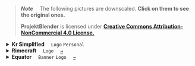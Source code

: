 > ***Note***&emsp;
> The following pictures are downscaled. **Click on them to see the original ones.**
>
> **ProjektBlender** is licensed under **[Creative Commons Attribution-NonCommercial 4.0 License.](LICENSE)**

<!--Kr Simplified-->
<details>
  <summary>
    <b>Kr Simplified</b>
    &emsp;<code>Logo</code>
    <code>Personal</code>
  </summary>
  <br />
  <table>
    <tr>
      <td>
        <!--Kr-Simplified-主机位-->
        <a href="post/Kr-Simplified/%E4%B8%BB%E6%9C%BA%E4%BD%8D.png" />
          <img
            src="cut/post/Kr-Simplified/%E4%B8%BB%E6%9C%BA%E4%BD%8D.png?raw=true"
          />
        </a>
      </td>
      <td>
        <!--Kr-Simplified-侧机位-->
        <a href="post/Kr-Simplified/%E4%BE%A7%E6%9C%BA%E4%BD%8D.png" />
          <img
            src="cut/post/Kr-Simplified/%E4%BE%A7%E6%9C%BA%E4%BD%8D.png?raw=true"
          />
        </a>
      </td>
      <td>
        <!--Kr-Simplified-近景（长焦）-->
        <a href="post/Kr-Simplified/%E8%BF%91%E6%99%AF%EF%BC%88%E9%95%BF%E7%84%A6%EF%BC%89.png" />
          <img
            src="cut/post/Kr-Simplified/%E8%BF%91%E6%99%AF%EF%BC%88%E9%95%BF%E7%84%A6%EF%BC%89.png?raw=true"
          />
        </a>
      </td>
    </tr>
  </table>
</details>

<!--Rimecraft-->
<details>
  <summary>
    <b>Rimecraft</b>
    &emsp;<code>Logo</code>
    &emsp;<a href="https://github.com/rimecraft-rs/rimecraft"><code>→</code></a>
  </summary>
  <br />
  <table>
    <tr>
      <th colspan="2">Rimecraft Logo</th>
    </tr>
    <tr>
      <td>
        <a href="export/Rimecraft/Rimecraft.png" />
          <img src="cut/export/Rimecraft/Rimecraft.png?raw=true" />
        </a>
      </td>
      <td>
        <a href="export/Rimecraft/Rimecraft%20Wet%20Post.png" />
          <img src="cut/export/Rimecraft/Rimecraft%20Wet%20Post.png?raw=true" />
        </a>
      </td>
    </tr>
    <tr>
      <th colspan="2">Rimecraft Beta Logo</th>
    </tr>
    <tr>
      <td>
        <a href="export/Rimecraft/Rimecraft%20Beta.png" />
          <img src="cut/export/Rimecraft/Rimecraft%20Beta.png?raw=true" />
        </a>
      </td>
      <td>
        <a href="export/Rimecraft/Rimecraft%20Beta%20Wet%20Post.png" />
          <img src="cut/export/Rimecraft/Rimecraft%20Beta%20Wet%20Post.png?raw=true" />
        </a>
      </td>
    </tr>
  </table>
</details>

<!--Equator-->
<details>
  <summary>
    <b>Equator</b>
    &emsp;<code>Banner</code>
    <code>Logo</code>
    &emsp;<a href="https://github.com/KrLite/Equator-v2"><code>→</code></a>
  </summary>
  <br />
  <table>
    <tr>
      <td colspan="2">
        <a href="post/Equator/Equator%20Upscaled%20Post.png" />
          <img src="cut/post/Equator/Equator%20Upscaled%20Post.png?raw=true" />
        </a>
      </td>
    </tr>
    <tr>
      <td align="center">
        <a href="export/Equator/Equator%20Icon%20Downscaled.png" />
          <img width="256" src="cut/export/Equator/Equator%20Icon%20Downscaled.png?raw=true" />
        </a>
      </td>
      <td align="center">
        <a href="post/Equator/Equator%20Icon.png" />
          <img width="256" src="cut/post/Equator/Equator%20Icon.png?raw=true" />
        </a>
      </td>
    </tr>
  </table>
</details>
